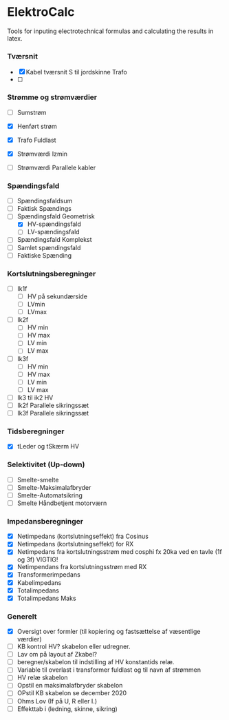 # ElektroCalc
Tools for inputing electrotechnical formulas and calculating the results in latex.




### Tværsnit
- [x] Kabel tværsnit S til jordskinne Trafo
- [ ] 

### Strømme og strømværdier
- [ ] Sumstrøm
- [x] Henført strøm
- [x] Trafo Fuldlast

- [x] Strømværdi Izmin
- [ ] Strømværdi Parallele kabler

### Spændingsfald
- [ ] Spændingsfaldsum
- [ ] Faktisk Spændings
- [ ]  Spændingsfald Geometrisk
	- [x] HV-spændingsfald
	- [ ] LV-spændingsfald
- [ ] Spændingsfald Komplekst
- [ ] Samlet spændingsfald
- [ ] Faktiske Spænding

### Kortslutningsberegninger
- [ ] Ik1f
	- [ ] HV på sekundærside
	- [ ] LVmin
	- [ ] LVmax
- [ ] Ik2f
	- [ ] HV min
	- [ ] HV max
	- [ ] LV min
	- [ ] LV max
- [ ] Ik3f
	- [ ] HV min
	- [ ] HV max
	- [ ] LV min
	- [ ] LV max
- [ ] Ik3 til ik2 HV
- [ ] Ik2f Parallele sikringssæt
- [ ] Ik3f Parallele sikringssæt

### Tidsberegninger
- [x]  tLeder og tSkærm HV

### Selektivitet (Up-down)
- [ ] Smelte-smelte
- [ ] Smelte-Maksimalafbryder
- [ ] Smelte-Automatsikring
- [ ] Smelte Håndbetjent motorværn

### Impedansberegninger
- [x] Netimpedans (kortslutningseffekt) fra Cosinus 
- [x] Netimpedans (kortslutningseffekt) for RX
- [x] Netimpedans fra kortslutningsstrøm med cosphi fx 20ka ved en tavle (1f og 3f) VIGTIG!
- [x] Netimpendans fra kortslutningsstrøm med RX
- [x] Transformerimpedans
- [x] Kabelimpedans
- [x] Totalimpedans
- [x] Totalimpedans Maks

### Generelt
- [x] Oversigt over formler (til kopiering og fastsættelse af væsentlige værdier)
- [ ] KB kontrol HV? skabelon eller udregner.
- [ ] Lav om på layout af Zkabel?
- [ ] beregner/skabelon til indstilling af HV konstantids relæ.
- [ ] Variable til overlast i transformer fuldlast og til navn af strømmen
- [ ] HV relæ skabelon
- [ ] Opstil en maksimalafbryder skabelon
- [ ]  OPstil KB skabelon se december 2020
- [ ] Ohms Lov (If på U, R eller I.)
- [ ] Effekttab i (ledning, skinne, sikring)
